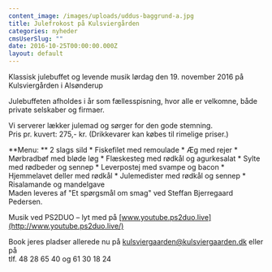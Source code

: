 ```yaml
---
content_image: /images/uploads/uddus-baggrund-a.jpg
title: Julefrokost på Kulsviergården
categories: nyheder
cmsUserSlug: ""
date: 2016-10-25T00:00:00.000Z
layout: default
---
```


Klassisk julebuffet og levende musik lørdag den 19. november 2016 på Kulsviergården i Alsønderup  
  
Julebuffeten afholdes i år som fællesspisning, hvor alle er velkomne, både private selskaber og firmaer.   
  
Vi serverer lækker julemad og sørger for den gode stemning.  
Pris pr. kuvert: 275,- kr. (Drikkevarer kan købes til rimelige priser.)  
  
**Menu:  ** 
2 slags sild * Fiskefilet med remoulade * Æg med rejer * Mørbradbøf med bløde løg * Flæskesteg med rødkål og agurkesalat * Sylte med rødbeder og sennep * Leverpostej med svampe og bacon * Hjemmelavet deller med rødkål * Julemedister med rødkål og sennep * Risalamande og mandelgave  
Maden leveres af "Et spørgsmål om smag" ved Steffan Bjerregaard Pedersen.
  
Musik ved PS2DUO – lyt med på [www.youtube.ps2duo.live](http://www.youtube.ps2duo.live/)  
  
Book jeres pladser allerede nu på kulsviergaarden@kulsviergaarden.dk eller på  
tlf. 48 28 65 40 og 61 30 18 24  
